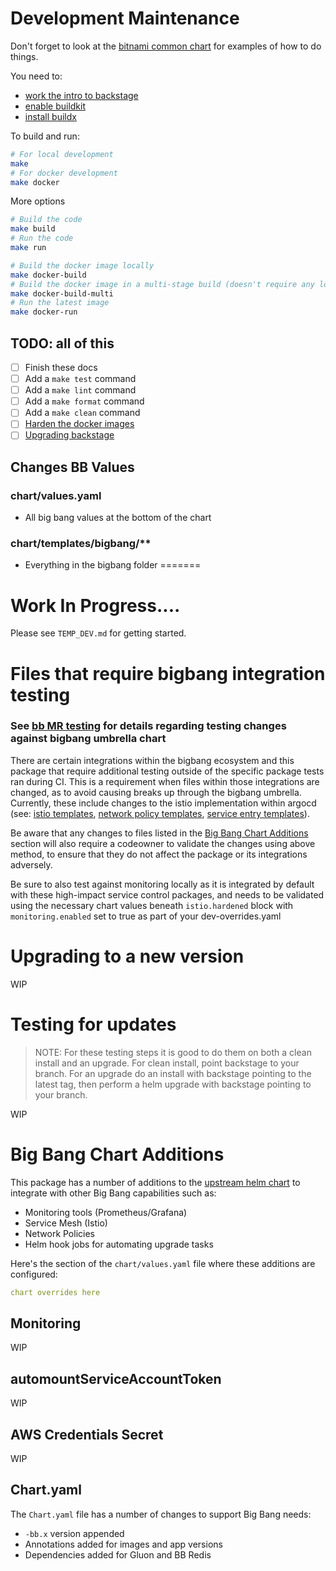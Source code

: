 # Development Maintenance

Don't forget to look at the [bitnami common chart](https://github.com/bitnami/charts/tree/main/bitnami/common/templates) for examples of how to do things.

You need to:
- [work the intro to backstage](https://backstage.io/docs/getting-started/)
- [enable buildkit](https://docs.docker.com/build/buildkit/#getting-started)
- [install buildx](https://github.com/docker/buildx?tab=readme-ov-file#installing)

To build and run:
```bash
# For local development
make
# For docker development
make docker
```

More options
```bash
# Build the code
make build
# Run the code
make run

# Build the docker image locally
make docker-build
# Build the docker image in a multi-stage build (doesn't require any local dependencies)
make docker-build-multi
# Run the latest image
make docker-run
```

## TODO: all of this
- [ ] Finish these docs
- [ ] Add a `make test` command
- [ ] Add a `make lint` command
- [ ] Add a `make format` command
- [ ] Add a `make clean` command
- [ ] [Harden the docker images](https://github.com/backstage/backstage/blob/master/contrib/docker/minimal-hardened-image/Dockerfile)
- [ ] [Upgrading backstage](https://backstage.io/docs/getting-started/keeping-backstage-updated/)

## Changes BB Values

### chart/values.yaml
- All big bang values at the bottom of the chart

### chart/templates/bigbang/**
- Everything in the bigbang folder
=======
# Work In Progress....
Please see `TEMP_DEV.md` for getting started.

# Files that require bigbang integration testing

### See [bb MR testing](./docs/test-package-against-bb.md) for details regarding testing changes against bigbang umbrella chart

There are certain integrations within the bigbang ecosystem and this package that require additional testing outside of the specific package tests ran during CI.  This is a requirement when files within those integrations are changed, as to avoid causing breaks up through the bigbang umbrella.  Currently, these include changes to the istio implementation within argocd (see: [istio templates](./chart/templates/bigbang/istio/), [network policy templates](./chart/templates/bigbang/networkpolicies/), [service entry templates](./chart/templates/bigbang/serviceentries/)).

Be aware that any changes to files listed in the [Big Bang Chart Additions](#big-bang-chart-additions) section will also require a codeowner to validate the changes using above method, to ensure that they do not affect the package or its integrations adversely.

Be sure to also test against monitoring locally as it is integrated by default with these high-impact service control packages, and needs to be validated using the necessary chart values beneath `istio.hardened` block with `monitoring.enabled` set to true as part of your dev-overrides.yaml

# Upgrading to a new version

WIP

# Testing for updates

> NOTE: For these testing steps it is good to do them on both a clean install and an upgrade. For clean install, point backstage to your branch. For an upgrade do an install with backstage pointing to the latest tag, then perform a helm upgrade with backstage pointing to your branch.

WIP

# Big Bang Chart Additions

This package has a number of additions to the [upstream helm chart](https://upstream) to integrate with other Big Bang capabilities such as:

- Monitoring tools (Prometheus/Grafana)
- Service Mesh (Istio)
- Network Policies
- Helm hook jobs for automating upgrade tasks

Here's the section of the `chart/values.yaml` file where these additions are configured:

```yaml
chart overrides here
```


## Monitoring

WIP


## automountServiceAccountToken

WIP

## AWS Credentials Secret

WIP

## Chart.yaml

The `Chart.yaml` file has a number of changes to support Big Bang needs:

- `-bb.x` version appended
- Annotations added for images and app versions
- Dependencies added for Gluon and BB Redis
